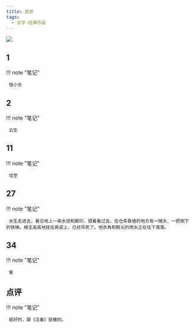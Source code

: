 ```yaml
---
title: 慈悲
tags:
  - 文学-经典作品
---
```


![](https://wfqqreader-1252317822.image.myqcloud.com/cover/78/824078/s_824078.jpg)


## 1




!!! note "笔记"

	 宿小东 


## 2




!!! note "笔记"

	 云生 


## 11




!!! note "笔记"

	 坟茔 


## 27




!!! note "笔记"

	 水生走进去，看见地上一串水迹和脚印，顺着看过去，在仓库靠墙的地方有一摊水、一把倒下的铁梯。根生高高地挂在房梁上，已经吊死了。他衣角和鞋尖的雨水正在往下滴落。
 


## 34




!!! note "笔记"

	 鲎 


## 点评




!!! note "笔记"

	 挺好的，跟《活着》挺像的。
 

